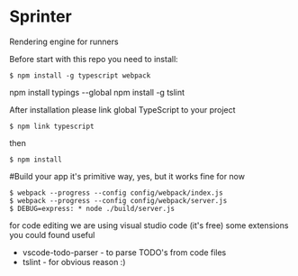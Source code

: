 # Sprinter
Rendering engine for runners

Before start with this repo you need to install:
```
$ npm install -g typescript webpack
```
npm install typings --global
npm install -g tslint

After installation please link global TypeScript to your project

```
$ npm link typescript
```

then
```
$ npm install
```

#Build your app
it's primitive way, yes, but it works fine for now
```
$ webpack --progress --config config/webpack/index.js
$ webpack --progress --config config/webpack/server.js
$ DEBUG=express: * node ./build/server.js
```



for code editing we are using visual studio code (it's free)
some extensions you could found useful
* vscode-todo-parser - to parse TODO's from code files
* tslint - for obvious reason :)

